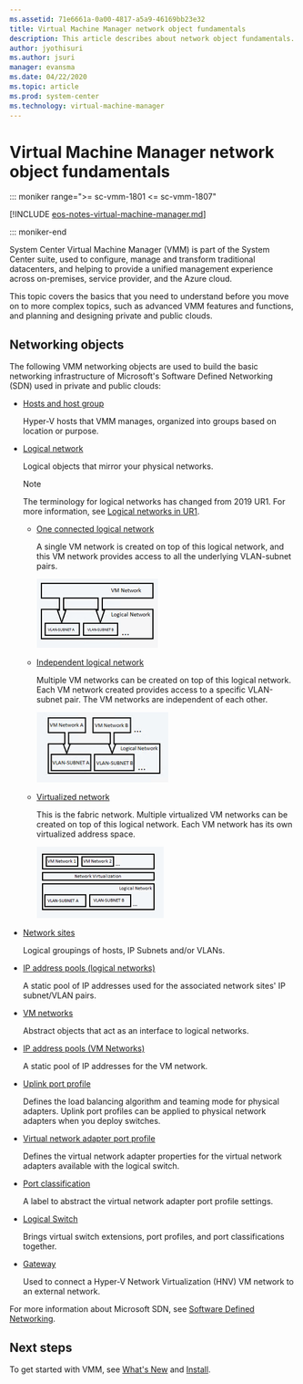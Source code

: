 ```yaml
---
ms.assetid: 71e6661a-0a00-4817-a5a9-46169bb23e32
title: Virtual Machine Manager network object fundamentals
description: This article describes about network object fundamentals.
author: jyothisuri
ms.author: jsuri
manager: evansma
ms.date: 04/22/2020
ms.topic: article
ms.prod: system-center
ms.technology: virtual-machine-manager
---
```


# Virtual Machine Manager network object fundamentals

::: moniker range=">= sc-vmm-1801 <= sc-vmm-1807"

[!INCLUDE [eos-notes-virtual-machine-manager.md](../includes/eos-notes-virtual-machine-manager.md)]

::: moniker-end

System Center Virtual Machine Manager (VMM) is part of the System Center suite, used to configure, manage and transform traditional datacenters, and helping to provide a unified management experience across on-premises, service provider, and the Azure cloud.

This topic covers the basics that you need to understand before you move on to more complex topics, such as advanced VMM features and functions, and planning and designing private and public clouds.

## Networking objects
The following VMM networking objects are used to build the basic networking infrastructure of Microsoft's Software Defined Networking (SDN) used in private and public clouds:

- [Hosts and host group](host-groups.md)

  Hyper-V hosts that VMM manages, organized into groups based on location or purpose.

- [Logical network](network-logical.md)

  Logical objects that mirror your physical networks.

  >[!NOTE]
  > The terminology for logical networks has changed from 2019 UR1. For more information, see [Logical networks in UR1](network-logical-ur1.md).

   - [One connected logical network](network-logical-ur1.md)

     A single VM network is created on top of this logical network, and this VM network provides access to all the underlying VLAN-subnet pairs.

     ![Connected network](media/network-logical/connected-network.png)

   - [Independent logical network](network-logical-ur1.md)

     Multiple VM networks can be created on top of this logical network. Each VM network created provides access to a specific VLAN-subnet pair. The VM networks are independent of each other.

     ![Independent network](media/network-logical/independent-network.png)

   - [Virtualized network](network-logical-ur1.md)

     This is the fabric network. Multiple virtualized VM networks can be created on top of this logical network. Each VM network has its own virtualized address space.

     ![Virtualized network](media/network-logical/virtualized-network.png)

- [Network sites](network-virtual.md)

  Logical groupings of hosts, IP Subnets and/or VLANs.

- [IP address pools (logical networks)](network-pool.md#create-a-static-address-pool-for-a-logical-network)

  A static pool of IP addresses used for the associated network sites' IP subnet/VLAN pairs.

- [VM networks](network-virtual.md)

  Abstract objects that act as an interface to logical networks.

- [IP address pools (VM Networks)](network-pool.md#set-up-an-ip-address-pool-on-a-vm-network)

  A static pool of IP addresses for the VM network.

- [Uplink port profile](network-port-profile.md#define-uplink-port-profiles)

  Defines the load balancing algorithm and teaming mode for physical adapters. Uplink port profiles can be applied to physical network adapters when you deploy switches.

- [Virtual network adapter port profile](network-port-profile.md#create-a-virtual-network-adapter-port-profile)

  Defines the virtual network adapter properties for the virtual network adapters available with the logical switch.

- [Port classification](network-port-profile.md#create-port-classifications-for-virtual-network-adapter-port-profiles)

  A label to abstract the virtual network adapter port profile settings.

- [Logical Switch](network-switch.md)

  Brings virtual switch extensions, port profiles, and port classifications together.

- [Gateway](network-gateway.md)

  Used to connect a Hyper-V Network Virtualization (HNV) VM network to an external network.

For more information about Microsoft SDN, see [Software Defined Networking](deploy-sdn.md).


## Next steps

To get started with VMM, see [What's New](whats-new-in-vmm.md) and [Install](install.md).
